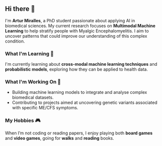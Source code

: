 ## Hi there 👋

I'm **Artur Miralles**, a PhD student passionate about applying AI in biomedical sciences. My current research focuses on **Multimodal Machine Learning** to help stratify people with Myalgic Encephalomyelitis. I aim to uncover patterns that could improve our understanding of this complex condition.

### What I'm Learning 🧠
I'm currently learning about **cross-modal machine learning techniques** and **probabilistic models**, exploring how they can be applied to health data.

### What I'm Working On 🔬
- Building machine learning models to integrate and analyse complex biomedical datasets.
- Contributing to projects aimed at uncovering genetic variants associated with specific ME/CFS symptoms.

### My Hobbies 🎮
When I’m not coding or reading papers, I enjoy playing both **board games** and **video games**, going for **walks** and **reading** books.

<!--
**arturmiralles/arturmiralles** is a ✨ _special_ ✨ repository because its `README.md` (this file) appears on your GitHub profile.

Here are some ideas to get you started:

- 🔭 I’m currently working on ...
- 🌱 I’m currently learning ...
- 👯 I’m looking to collaborate on ...
- 🤔 I’m looking for help with ...
- 💬 Ask me about ...
- 📫 How to reach me: ...
- 😄 Pronouns: ...
- ⚡ Fun fact: ...
-->

